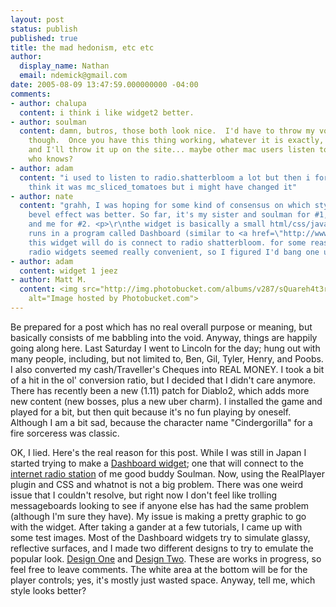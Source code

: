 ```yaml
---
layout: post
status: publish
published: true
title: the mad hedonism, etc etc
author:
  display_name: Nathan
  email: ndemick@gmail.com
date: 2005-08-09 13:47:59.000000000 -04:00
comments:
- author: chalupa
  content: i think i like widget2 better.
- author: soulman
  content: damn, butros, those both look nice.  I'd have to throw my vote behind widget1,
    though.  Once you have this thing working, whatever it is exactly, let me know
    and I'll throw it up on the site... maybe other mac users listen to the station,
    who knows?
- author: adam
  content: "i used to listen to radio.shatterbloom a lot but then i forgot my username/pw<br>\r\ni
    think it was mc_sliced_tomatoes but i might have changed it"
- author: nate
  content: "grahh, I was hoping for some kind of consensus on which style of glassy
    bevel effect was better. So far, it's my sister and soulman for #1, and chalupa
    and me for #2. <p>\r\nthe widget is basically a small html/css/java program which
    runs in a program called Dashboard (similar to <a href=\"http://www.konfabulator.com\">Konfabulator</a>).\r\nall
    this widget will do is connect to radio shatterbloom. for some reason, other internet
    radio widgets seemed really convenient, so I figured I'd bang one up myself."
- author: adam
  content: widget 1 jeez
- author: Matt M.
  content: <img src="http://img.photobucket.com/albums/v287/sQuareh4t3r/tourrettes_guy_shit.jpg"
    alt="Image hosted by Photobucket.com">
---
```

Be prepared for a post which has no real overall purpose or meaning, but basically consists of me babbling into the void. Anyway, things are happily going along here. Last Saturday I went to Lincoln for the day; hung out with many people, including, but not limited to, Ben, Gil, Tyler, Henry, and Poobs. I also converted my cash/Traveller's Cheques into REAL MONEY. I took a bit of a hit in the ol' conversion ratio, but I decided that I didn't care anymore. There has recently been a new (1.11) patch for Diablo2, which adds more new content (new bosses, plus a new uber charm). I installed the game and played for a bit, but then quit because it's no fun playing by oneself. Although I am a bit sad, because the character name "Cindergorilla" for a fire sorceress was classic. <p>
OK, I lied. Here's the real reason for this post. While I was still in Japan I started trying to make a <a href="http://www.apple.com/downloads/dashboard/">Dashboard widget</a>; one that will connect to the <a href="http://radio.shatterbloom.com">internet radio station</a> of me good buddy Soulman. Now, using the RealPlayer plugin and CSS and whatnot is not a big problem. There was one weird issue that I couldn't resolve, but right now I don't feel like trolling messageboards looking to see if anyone else has had the same problem (although I'm sure they have). My issue is making a pretty graphic to go with the widget. After taking a gander at a few tutorials, I came up with some test images. Most of the Dashboard widgets try to simulate glassy, reflective surfaces, and I made two different designs to try to emulate the popular look. <a href="./images/random/widget_design1.jpg">Design One</a> and <a href="./images/random/widget_design2.jpg">Design Two</a>. These are works in progress, so feel free to leave comments. The white area at the bottom will be for the player controls; yes, it's mostly just wasted space. Anyway, tell me, which style looks better?